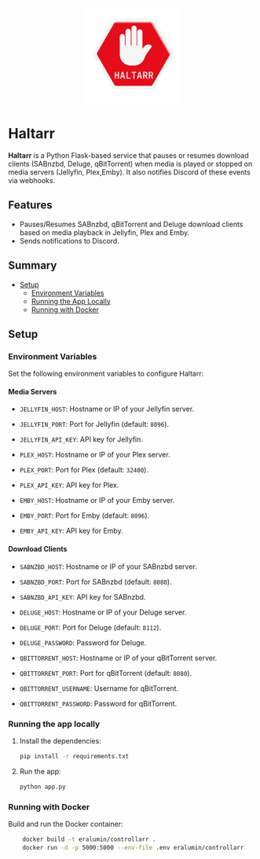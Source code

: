 <p align="center">
  <img src="./icon.png" alt="Haltarr Icon" width="200"/>
</p>

# Haltarr

**Haltarr** is a Python Flask-based service that pauses or resumes download clients (SABnzbd, Deluge, qBitTorrent) when media is played or stopped on media servers (Jellyfin, Plex,Emby). It also notifies Discord of these events via webhooks.

## Features
- Pauses/Resumes SABnzbd, qBitTorrent and Deluge download clients based on media playback in Jellyfin, Plex and Emby.
- Sends notifications to Discord.

## Summary
- [Setup](#setup)
  - [Environment Variables](#environment-variables)
  - [Running the App Locally](#running-the-app-locally)
  - [Running with Docker](#running-with-docker)

## Setup

### Environment Variables
Set the following environment variables to configure Haltarr:

#### Media Servers
- `JELLYFIN_HOST`: Hostname or IP of your Jellyfin server.
- `JELLYFIN_PORT`: Port for Jellyfin (default: `8096`).
- `JELLYFIN_API_KEY`: API key for Jellyfin.
  
- `PLEX_HOST`: Hostname or IP of your Plex server.
- `PLEX_PORT`: Port for Plex (default: `32400`).
- `PLEX_API_KEY`: API key for Plex.
  
- `EMBY_HOST`: Hostname or IP of your Emby server.
- `EMBY_PORT`: Port for Emby (default: `8096`).
- `EMBY_API_KEY`: API key for Emby.

#### Download Clients
- `SABNZBD_HOST`: Hostname or IP of your SABnzbd server.
- `SABNZBD_PORT`: Port for SABnzbd (default: `8080`).
- `SABNZBD_API_KEY`: API key for SABnzbd.

- `DELUGE_HOST`: Hostname or IP of your Deluge server.
- `DELUGE_PORT`: Port for Deluge (default: `8112`).
- `DELUGE_PASSWORD`: Password for Deluge.

- `QBITTORRENT_HOST`: Hostname or IP of your qBitTorrent server.
- `QBITTORRENT_PORT`: Port for qBitTorrent (default: `8080`).
- `QBITTORRENT_USERNAME`: Username for qBitTorrent.
- `QBITTORRENT_PASSWORD`: Password for qBitTorrent.


### Running the app locally
1. Install the dependencies:
   ```bash
   pip install -r requirements.txt
   ```
2. Run the app:
    ```bash
    python app.py
    ```

### Running with Docker
Build and run the Docker container:
```bash
    docker build -t eralumin/controllarr .
    docker run -d -p 5000:5000 --env-file .env eralumin/controllarr
```
